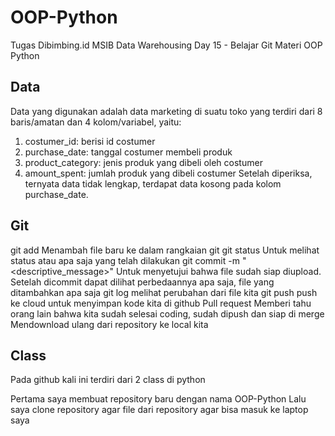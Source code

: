 # OOP-Python
Tugas Dibimbing.id MSIB Data Warehousing Day 15 - Belajar Git Materi OOP Python 

## Data
Data yang digunakan adalah data marketing di suatu toko yang terdiri dari 8 baris/amatan dan 4 kolom/variabel, yaitu:
1. costumer_id: berisi id costumer
2. purchase_date: tanggal costumer membeli produk
3. product_category: jenis produk yang dibeli oleh costumer
4. amount_spent: jumlah produk yang dibeli costumer
Setelah diperiksa, ternyata data tidak lengkap, terdapat data kosong pada kolom purchase_date.

## Git
git add
Menambah file baru ke dalam rangkaian git
git status 
Untuk melihat status atau apa saja yang telah dilakukan
git commit -m "<descriptive_message>"
Untuk menyetujui bahwa file sudah siap diupload. Setelah dicommit dapat dilihat perbedaannya apa saja, file yang ditambahkan apa saja
git log
melihat perubahan dari file kita
git push
push ke cloud untuk menyimpan kode kita di github
Pull request
Memberi tahu orang lain bahwa kita sudah selesai coding, sudah dipush dan siap di merge
Mendownload ulang dari repository ke local kita


## Class
Pada github kali ini terdiri dari 2 class di python

Pertama saya membuat repository baru dengan nama OOP-Python
Lalu saya clone repository agar file dari repository agar bisa masuk ke laptop saya

